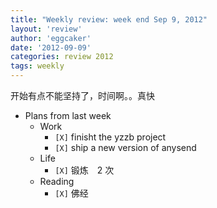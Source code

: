 ```yaml
---
title: "Weekly review: week end Sep 9, 2012" 
layout: 'review'
author: 'eggcaker'
date: '2012-09-09'
categories: review 2012
tags: weekly
---
```



开始有点不能坚持了，时间啊。。真快

  * Plans from last week 
    * Work 
      * `[X]` finisht the yzzb project 
      * `[X]` ship a new version of anysend 
    * Life 
      * `[X]` 锻炼　2 次 
    * Reading 
      * `[X]` 佛经 

